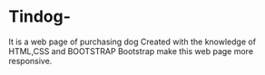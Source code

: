 # Tindog- 


It is a web page of purchasing dog
Created with the knowledge of HTML,CSS and BOOTSTRAP
Bootstrap make this web page more responsive.
